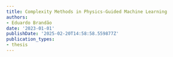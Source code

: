 ```yaml
---
title: Complexity Methods in Physics-Guided Machine Learning
authors:
- Eduardo Brandão
date: '2023-01-01'
publishDate: '2025-02-20T14:58:58.559877Z'
publication_types:
- thesis
---
```

